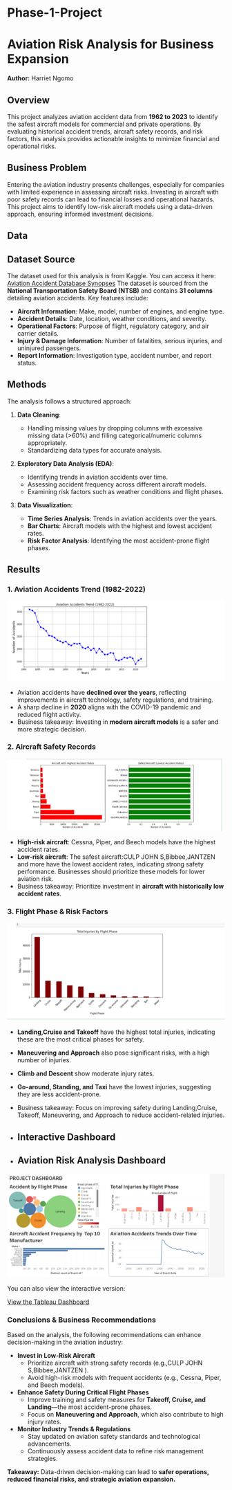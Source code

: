 # Phase-1-Project

# Aviation Risk Analysis for Business Expansion

**Author:** Harriet Ngomo  

## Overview

This project analyzes aviation accident data from **1962 to 2023** to identify the safest aircraft models for commercial and private operations. By evaluating historical accident trends, aircraft safety records, and risk factors, this analysis provides actionable insights to minimize financial and operational risks. 

## Business Problem

Entering the aviation industry presents challenges, especially for companies with limited experience in assessing aircraft risks. Investing in aircraft with poor safety records can lead to financial losses and operational hazards. This project aims to identify low-risk aircraft models using a data-driven approach, ensuring informed investment decisions.

## Data
## Dataset Source
The dataset used for this analysis is from Kaggle. You can access it here:  
[Aviation Accident Database Synopses](https://www.kaggle.com/datasets/khsamaha/aviation-accident-database-synopses)
The dataset is sourced from the **National Transportation Safety Board (NTSB)** and contains **31 columns** detailing aviation accidents. Key features include:

- **Aircraft Information**: Make, model, number of engines, and engine type.
- **Accident Details**: Date, location, weather conditions, and severity.
- **Operational Factors**: Purpose of flight, regulatory category, and air carrier details.
- **Injury & Damage Information**: Number of fatalities, serious injuries, and uninjured passengers.
- **Report Information**: Investigation type, accident number, and report status.

## Methods

The analysis follows a structured approach:

1. **Data Cleaning**:
   - Handling missing values by dropping columns with excessive missing data (>60%) and filling categorical/numeric columns appropriately.
   - Standardizing data types for accurate analysis.

2. **Exploratory Data Analysis (EDA)**:
   - Identifying trends in aviation accidents over time.
   - Assessing accident frequency across different aircraft models.
   - Examining risk factors such as weather conditions and flight phases.

3. **Data Visualization**:
   - **Time Series Analysis**: Trends in aviation accidents over the years.
   - **Bar Charts**: Aircraft models with the highest and lowest accident rates.
   - **Risk Factor Analysis**: Identifying the most accident-prone flight phases.

## Results

### **1. Aviation Accidents Trend (1982-2022)**
![image alt](https://github.com/Harriet-ngomo/Phase-1-Project/blob/8d754ac98a24a4949417ba5c96c22887c0b38252/Aviatian%20Accidents%20trend.png)
- Aviation accidents have **declined over the years**, reflecting improvements in aircraft technology, safety regulations, and training.
- A sharp decline in **2020** aligns with the COVID-19 pandemic and reduced flight activity.
- Business takeaway: Investing in **modern aircraft models** is a safer and more strategic decision.

### **2. Aircraft Safety Records**
![image](https://github.com/Harriet-ngomo/Phase-1-Project/blob/33ed9d568e553b2418529376087df43853e39a76/Aircraft%20Models%20with%20the%20Highest%20and%20Lowest%20Accident%20rates.png)
- **High-risk aircraft**: Cessna, Piper, and Beech models have the highest accident rates.
- **Low-risk aircraft**: The safest aircraft:CULP JOHN S,Bibbee,JANTZEN and more have the lowest accident rates, indicating strong safety performance. Businesses should prioritize these models for lower aviation risk.
- Business takeaway: Prioritize investment in **aircraft with historically low accident rates**.

### **3. Flight Phase & Risk Factors**
![image alt](https://github.com/Harriet-ngomo/Phase-1-Project/blob/44218aaacb898506c445f0a4d7a20b3b3fc53e92/Injury%20severity%20by%20Flight%20phase.png)
- **Landing,Cruise and Takeoff** have the highest total injuries, indicating these are the most critical phases for safety.

- **Maneuvering and Approach** also pose significant risks, with a high number of injuries.

- **Climb and Descent** show moderate injury rates.

- **Go-around, Standing, and Taxi** have the lowest injuries, suggesting they are less accident-prone.
- Business takeaway:  Focus on improving safety during Landing,Cruise, Takeoff, Maneuvering, and Approach to reduce accident-related injuries.

- ## Interactive Dashboard
- ## Aviation Risk Analysis Dashboard  
![Dashboard Preview](https://github.com/Harriet-ngomo/Phase-1-Project/blob/b76ec5c554a9e30e60db2eb548f9cd2ac3d0f98f/images/Tableau%20Dashboard.png) 

You can also view the interactive version:

[View the Tableau Dashboard](https://public.tableau.com/views/Book1_17430285436540/PROJECTDASHBOARD?:language=en-US&publish=yes&:sid=&:redirect=auth&:display_count=n&:origin=viz_share_link)


### **Conclusions & Business Recommendations**  
Based on the analysis, the following recommendations can enhance decision-making in the aviation industry:

- **Invest in Low-Risk Aircraft**  
   - Prioritize aircraft with strong safety records (e.g.,CULP JOHN S,Bibbee,JANTZEN ).  
   - Avoid high-risk models with frequent accidents (e.g., Cessna, Piper, and Beech models).  
- **Enhance Safety During Critical Flight Phases**  
   - Improve training and safety measures for **Takeoff, Cruise, and Landing**—the most accident-prone phases.  
   - Focus on **Maneuvering and Approach**, which also contribute to high injury rates.  
- **Monitor Industry Trends & Regulations**  
   - Stay updated on aviation safety standards and technological advancements.  
   - Continuously assess accident data to refine risk management strategies.  

**Takeaway:** Data-driven decision-making can lead to **safer operations, reduced financial risks, and strategic aviation expansion.**  

